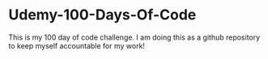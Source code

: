 # Udemy-100-Days-Of-Code
This is my 100 day of code challenge. I am doing this as a github repository to keep myself accountable for my work!
